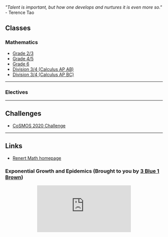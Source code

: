 *"Talent is important, but how one develops and nurtures it is even more so."* - Terence Tao

## Classes 

### Mathematics 
* [Grade 2/3](2021gr23.md)
* [Grade 4/5](2021gr45.md)
* [Grade 6](2021gr6.md)
* [Division 3/4 (Calculus AP AB)](2021CalculusAB.md)
* [Division 3/4 (Calculus AP BC)](2021CalculusBC.md)

---
### Electives 
<!--
* [Logic Puzzles](2020logicpuzzles.md)
-->

---


## Challenges

* <a href="https://renertmath.github.io/RenertMath-CelebrateMath/"> CoSMOS 2020 Challenge</a> 

<!--
* <a href="https://vchan2.github.io/Challenges/Rainbow_Stones.pdf"> Rainbow stones </a>
* <a href="https://vchan2.github.io/Challenges/Guy_digit_puzzle.pdf"> Digit puzzle for "Mathematical Play (Remembering Richard Guy)" </a>
* <a href="https://vchan2.github.io/Challenges/Guy_fractions.pdf"> Fraction puzzle for "Mathematical Play (Remembering Richard Guy)" </a>
* <a href="https://vchan2.github.io/Challenges/Fruit_puzzle.pdf"> Fruit algebra puzzle - over 95% of people cannot solve this! </a>
* <a href="https://vchan2.github.io/Challenges/2020-21Winter_Break.pdf"> Winter Break math challenges </a> (<a href="https://vchan2.github.io/Challenges/2020-21Winter_Break_winners.pdf">Results</a>)
* <a href="https://vchan2.github.io/Challenges/pi_digit_puzzle2021basic.pdf"> &pi; day 2021 challenge (basic version) </a>
* <a href="https://vchan2.github.io/Challenges/pi_digit_puzzle2021.pdf"> &pi; day 2021 challenge (advanced version) </a>
* <a href="https://vchan2.github.io/Challenges/2021-04-01_digit_puzzle.pdf"> 2021-04-01 challenge </a>
-->

---

## Links

* <a href="http://renertmath.github.io/">Renert Math homepage</a> 

### Exponential Growth and Epidemics (Brought to you by <a href="https://www.youtube.com/channel/UCYO_jab_esuFRV4b17AJtAw"> 3 Blue 1 Brown</a>)
<p align="center"> 
  <iframe src="https://www.youtube.com/embed/Kas0tIxDvrg" frameborder="0" allow="accelerometer; autoplay; encrypted-media; gyroscope; picture-in-picture" allowfullscreen class="vid"></iframe> </p>



